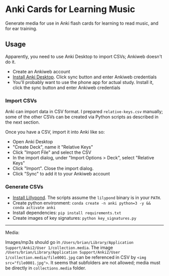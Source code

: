 # Anki Cards for Learning Music

Generate media for use in Anki flash cards for learning to read music, and for ear training.


## Usage

Apparently, you need to use Anki Desktop to import CSVs; Ankiweb doesn't do it.

* Create an Ankiweb account
* [Install Anki Desktop](https://apps.ankiweb.net/). Click sync button and enter Ankiweb credentials
* You'll probably want to use the phone app for actual study. Install it, click the sync button and enter Ankiweb credentials

### Import CSVs

Anki can import data in CSV format. I prepared `relative-keys.csv` manually; some of the other CSVs can be created via Python scripts as described in the next section.

Once you have a CSV, import it into Anki like so:

* Open Anki Desktop
* "Create Deck", name it "Relative Keys"
* Click "Import File" and select the CSV
* In the import dialog, under "Import Options > Deck", select "Relative Keys"
* Click "Import". Close the import dialog.
* Click "Sync" to add it to your Ankiweb account

### Generate CSVs

* [Install Lillypond](https://lilypond.org/download.html). The scripts assume the `lilypond` binary is in your `PATH`.
* Create python environment: `conda create -n anki python=3 -y && conda activate anki`
* Install dependencies: `pip install requirements.txt`
* Create images of key signatures: `python key_signatures.py`

----

Media: 

Images/mp3s should go in `/Users/brian/Library/Application Support/Anki2/User 1/collection.media`. The image
`/Users/brian/Library/Application Support/Anki2/User 1/collection.media/file0001.jpg` can be referenced in CSV by `<img src="file0001.jpg">`. It seems that subfolders are not allowed; media must be directly in `collections.media` folder.

